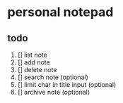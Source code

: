 # personal notepad

## todo

1. [] list note
2. [] add note
3. [] delete note
4. [] search note (optional)
5. [] limit char in title input (optional)
6. [] archive note (optional)

